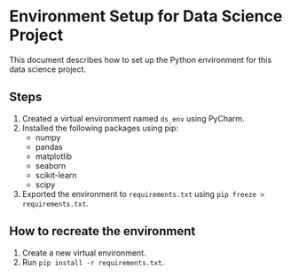 # Environment Setup for Data Science Project

This document describes how to set up the Python environment for this data science project.

## Steps

1.  Created a virtual environment named `ds_env` using PyCharm.
2.  Installed the following packages using pip:
    -   numpy
    -   pandas
    -   matplotlib
    -   seaborn
    -   scikit-learn
    -   scipy
3.  Exported the environment to `requirements.txt` using `pip freeze > requirements.txt`.

## How to recreate the environment

1.  Create a new virtual environment.
2.  Run `pip install -r requirements.txt`.